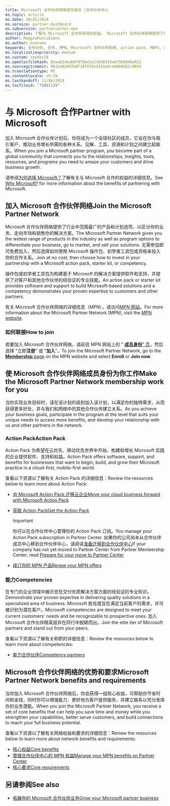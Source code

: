 ```yaml
---
title: Microsoft 合作伙伴网络成员身份 |合作伙伴中心
ms.topic: article
ms.date: 10/25/2019
ms.service: partner-dashboard
ms.subservice: partnercenter-mpn
description: 了解与 Microsoft 合作将获得的权益。 Microsoft 合作伙伴网络提供了行业中范围最广的产品和计划选项，以区分你的业务、走向市场和销售你的解决方案。
author: MaggiePucciEvans
ms.author: evansma
keywords: 合作伙伴, 合作, MPN, Microsoft 合作伙伴网络, action pack, MAPS, action pack 订阅, 权益, MPN 权益, 成员身份, 银牌, 金牌, 能力
ms.localizationpriority: medium
ms.custom: seodec18
ms.openlocfilehash: 03aab24eab0fdf0ee5e116b033da679b8049a923
ms.sourcegitcommit: 9612a02407b8f18f825e1433adc4e6b0b62c9034
ms.translationtype: MT
ms.contentlocale: zh-CN
ms.lasthandoff: 11/06/2019
ms.locfileid: "73661139"
---
```

# <a name="partner-with-microsoft"></a><span data-ttu-id="c01f2-105">与 Microsoft 合作</span><span class="sxs-lookup"><span data-stu-id="c01f2-105">Partner with Microsoft</span></span>

<span data-ttu-id="c01f2-106">加入 Microsoft 合作伙伴计划后，你将成为一个全球社区的成员，它会在你与吸引客户、推动业务增长所需的各种关系、见解、工具、资源和计划之间建立起联系。</span><span class="sxs-lookup"><span data-stu-id="c01f2-106">When you join a Microsoft partner program, you become part of a global community that connects you to the relationships, insights, tools, resources, and programs you need to amaze your customers and drive business growth.</span></span>

<span data-ttu-id="c01f2-107">请参阅[为何选择 Microsoft？](https://partner.microsoft.com/business-opportunities/why-microsoft)了解有关与 Microsoft 合作的权益的详细信息。</span><span class="sxs-lookup"><span data-stu-id="c01f2-107">See [Why Microsoft?](https://partner.microsoft.com/business-opportunities/why-microsoft) for more information about the benefits of partnering with Microsoft.</span></span> 

## <a name="join-the-microsoft-partner-network"></a><span data-ttu-id="c01f2-108">加入 Microsoft 合作伙伴网络</span><span class="sxs-lookup"><span data-stu-id="c01f2-108">Join the Microsoft Partner Network</span></span>

<!-- 12/5/18 The content below was copied and pasted directly from the Membership page of the MPN site (https://partner.microsoft.com/membership)-->

<span data-ttu-id="c01f2-109">Microsoft 合作伙伴网络提供了行业中范围最广的产品和计划选项，以区分你的业务、走向市场和销售你的解决方案。</span><span class="sxs-lookup"><span data-stu-id="c01f2-109">The Microsoft Partner Network gives you the widest range of products in the industry as well as program options to differentiate your business, go to market, and sell your solutions.</span></span> <span data-ttu-id="c01f2-110">无需参加即可免费加入，然后选择如何使用 Microsoft 操作包、初学者工具包或资格来投入你的合作关系。</span><span class="sxs-lookup"><span data-stu-id="c01f2-110">Join at no cost, then choose how to invest in your partnership with a Microsoft action pack, starter kit, or competency.</span></span>

<span data-ttu-id="c01f2-111">操作包或初学者工具包为构建基于 Microsoft 的解决方案提供软件和支持，并提供了对客户和其他合作伙伴的经验证的专业技能。</span><span class="sxs-lookup"><span data-stu-id="c01f2-111">An action pack or starter kit provides software and support to build Microsoft-based solutions and a competency demonstrates your proven expertise to customers and other partners.</span></span>

<span data-ttu-id="c01f2-112">有关 Microsoft 合作伙伴网络的详细信息（MPN），请访问[MPN 网站](https://partner.microsoft.com/commercial)。</span><span class="sxs-lookup"><span data-stu-id="c01f2-112">For more information about the Microsoft Partner Network (MPN), visit the [MPN website](https://partner.microsoft.com/commercial).</span></span>

### <a name="how-to-join"></a><span data-ttu-id="c01f2-113">如何联接</span><span class="sxs-lookup"><span data-stu-id="c01f2-113">How to join</span></span>

<span data-ttu-id="c01f2-114">若要加入 Microsoft 合作伙伴网络，请前往 MPN 网站上的 " [**成员身份**" 页](https://partner.microsoft.com/membership)，然后选择 "立即**注册**" 或 "**加入**"。</span><span class="sxs-lookup"><span data-stu-id="c01f2-114">To join the Microsoft Partner Network, go to the [**Membership** page](https://partner.microsoft.com/membership) on the MPN website and select **Enroll** or **Join now**.</span></span>

## <a name="make-the-microsoft-partner-network-membership-work-for-you"></a><span data-ttu-id="c01f2-115">使 Microsoft 合作伙伴网络成员身份为你工作</span><span class="sxs-lookup"><span data-stu-id="c01f2-115">Make the Microsoft Partner Network membership work for you</span></span>

<!-- 10/25/2019 The content below content from the Membership pages of the MPN site (https://partner.microsoft.com/membership) and additional updated content.-->

<span data-ttu-id="c01f2-116">当你实现业务目标时，请在该计划的级别加入该计划，以满足你的独特需求，从而获得更多好处，并与我们和网络中的其他合作伙伴建立关系。</span><span class="sxs-lookup"><span data-stu-id="c01f2-116">As you achieve your business goals, participate in the program at the level that suits your unique needs to access more benefits, and develop your relationship with us and other partners in the network.</span></span>

### <a name="action-pack"></a><span data-ttu-id="c01f2-117">Action Pack</span><span class="sxs-lookup"><span data-stu-id="c01f2-117">Action Pack</span></span>

<span data-ttu-id="c01f2-118">Action Pack 为希望在云优先、移动优先世界中开始、构建和增长 Microsoft 实践的企业提供软件、支持和权益。</span><span class="sxs-lookup"><span data-stu-id="c01f2-118">Action Pack offers software, support, and benefits for businesses that want to begin, build, and grow their Microsoft practice in a cloud-first, mobile-first world.</span></span> 

<span data-ttu-id="c01f2-119">查看以下资源以了解有关 Action Pack 的详细信息：</span><span class="sxs-lookup"><span data-stu-id="c01f2-119">Review the resources below to learn more about Action Pack:</span></span>

- [<span data-ttu-id="c01f2-120">向 Microsoft Action Pack 迁移云企业</span><span class="sxs-lookup"><span data-stu-id="c01f2-120">Move your cloud business forward with Microsoft Action Pack</span></span>](https://partner.microsoft.com/membership/action-pack)

- [<span data-ttu-id="c01f2-121">获取 Action Pack</span><span class="sxs-lookup"><span data-stu-id="c01f2-121">Get the Action Pack</span></span>](mpn-get-action-pack.md)
  
    >[!IMPORTANT]
    ><span data-ttu-id="c01f2-122">你可以在合作伙伴中心管理你的 Action Pack 订阅。</span><span class="sxs-lookup"><span data-stu-id="c01f2-122">You manage your Action Pack subscription in Partner Center.</span></span> <span data-ttu-id="c01f2-123">如果你的公司尚未从合作伙伴成员中心移到合作伙伴中心，请阅读[准备迁移到合作伙伴中心](prepare-pmc-pc-migration.md)</span><span class="sxs-lookup"><span data-stu-id="c01f2-123">If your company has not yet moved to Partner Center from Partner Membership Center, read [Prepare for your move to Partner Center](prepare-pmc-pc-migration.md)</span></span>  

- [<span data-ttu-id="c01f2-124">续订你的 MPN 产品</span><span class="sxs-lookup"><span data-stu-id="c01f2-124">Renew your MPN offers</span></span>](renew-mpn-offers.md)

### <a name="competencies"></a><span data-ttu-id="c01f2-125">能力</span><span class="sxs-lookup"><span data-stu-id="c01f2-125">Competencies</span></span>

<span data-ttu-id="c01f2-126">在专门的企业领域中展示您在交付优质解决方案方面的经验证的专业知识。</span><span class="sxs-lookup"><span data-stu-id="c01f2-126">Demonstrate your proven expertise in delivering quality solutions in a specialized area of business.</span></span> <span data-ttu-id="c01f2-127">Microsoft 胜任度旨在满足当前客户的需求，并可被识别为潜在客户。</span><span class="sxs-lookup"><span data-stu-id="c01f2-127">Microsoft competencies are designed to meet your current customers' needs and be recognizable to prospective ones.</span></span> <span data-ttu-id="c01f2-128">加入 Microsoft 合作伙伴精英层并在同行中脱颖而出。</span><span class="sxs-lookup"><span data-stu-id="c01f2-128">Join the elite tier of Microsoft partners and stand out from your peers.</span></span>

<span data-ttu-id="c01f2-129">查看以下资源以了解有关称职的详细信息：</span><span class="sxs-lookup"><span data-stu-id="c01f2-129">Review the resources below to learn more about competencies:</span></span>

- [<span data-ttu-id="c01f2-130">能力合作伙伴</span><span class="sxs-lookup"><span data-stu-id="c01f2-130">Competency partners</span></span>](https://partner.microsoft.com/membership/competencies)

## <a name="microsoft-partner-network-benefits-and-requirements"></a><span data-ttu-id="c01f2-131">Microsoft 合作伙伴网络的优势和要求</span><span class="sxs-lookup"><span data-stu-id="c01f2-131">Microsoft Partner Network benefits and requirements</span></span>

<span data-ttu-id="c01f2-132">当你加入 Microsoft 合作伙伴网络后，你会获得一组核心权益，可帮助你节省时间和金钱，同时你可以增强能力、更好地为客户提供服务，并建立联系以充分发挥你的业务潜能。</span><span class="sxs-lookup"><span data-stu-id="c01f2-132">When you join the Microsoft Partner Network, you receive a set of core benefits that can help you save time and money while you strengthen your capabilities, better serve customers, and build connections to reach your full business potential.</span></span>

<span data-ttu-id="c01f2-133">查看以下资源以了解有关网络权益和要求的详细信息：</span><span class="sxs-lookup"><span data-stu-id="c01f2-133">Review the resources below to learn more about network benefits and requirements:</span></span>

- [<span data-ttu-id="c01f2-134">核心权益</span><span class="sxs-lookup"><span data-stu-id="c01f2-134">Core benefits</span></span>](https://partner.microsoft.com/membership/core-benefits#simple-tab-content-1)
- [<span data-ttu-id="c01f2-135">管理合作伙伴中心的 MPN 权益</span><span class="sxs-lookup"><span data-stu-id="c01f2-135">Manage your MPN benefits on Partner Center</span></span>](manage-your-partner-network-benefits.md)
- [<span data-ttu-id="c01f2-136">核心要求</span><span class="sxs-lookup"><span data-stu-id="c01f2-136">Core requirements</span></span>](https://partner.microsoft.com/membership/core-benefits#simple-tab-content-2)

## <a name="see-also"></a><span data-ttu-id="c01f2-137">另请参阅</span><span class="sxs-lookup"><span data-stu-id="c01f2-137">See also</span></span>
- [<span data-ttu-id="c01f2-138">拓展你的 Microsoft 合作伙伴业务</span><span class="sxs-lookup"><span data-stu-id="c01f2-138">Grow your Microsoft partner business</span></span>](grow-your-business.md)

